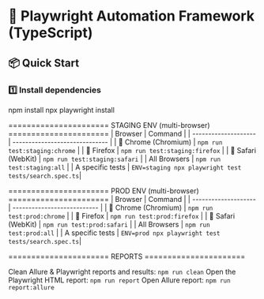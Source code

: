 # 🚀 Playwright Automation Framework (TypeScript)

## 📦 Quick Start

### 1️⃣ Install dependencies
npm install
npx playwright install

====================== STAGING ENV (multi-browser) ======================
| Browser              | Command                        |
| -------------------- | ------------------------------ |
| 🧭 Chrome (Chromium) | `npm run test:staging:chrome`  |
| 🦊 Firefox           | `npm run test:staging:firefox` |
| 🍏 Safari (WebKit)   | `npm run test:staging:safari`  |
| All Browsers         | `npm run test:staging:all`     |
| A specific tests     | `ENV=staging npx playwright test tests/search.spec.ts`|


====================== PROD ENV (multi-browser) ======================
| Browser              | Command                     |
| -------------------- | --------------------------- |
| 🧭 Chrome (Chromium) | `npm run test:prod:chrome`  |
| 🦊 Firefox           | `npm run test:prod:firefox` |
| 🍏 Safari (WebKit)   | `npm run test:prod:safari`  |
| All Browsers         | `npm run test:prod:all`     |
| A specific tests     | `ENV=prod npx playwright test tests/search.spec.ts`|

====================== REPORTS ======================

Clean Allure & Playwright reports and results: `npm run clean`
Open the Playwright HTML report: `npm run report`
Open Allure report: `npm run report:allure`


